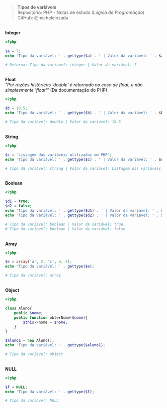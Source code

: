 > **Tipos de variáveis**     
> Repositório: PHP - Notas de estudo *(Lógica de Programação)*        
> GitHub: @michelelozada
&nbsp;
     
&nbsp;     
**Integer**
```php
<?php
	
$a = 7;
echo 'Tipo da variável: ' . gettype($a) . ' | Valor da variável: ' . $a;

# Retorna: Tipo da variável: integer | Valor da variável: 7
```
&nbsp;
&nbsp;    
**Float**    
*"Por razões históricas 'double' é retornado no caso de float, e não simplesmente 'float'"* (Da documentação do PHP)
```php
<?php

$b = 10.5;
echo 'Tipo da variável: ' . gettype($b) . ' | Valor da variável: ' . $b;

# Tipo da variável: double | Valor da variável: 10.5
```
&nbsp;
&nbsp;    
**String**
```php
<?php

$c = 'Listagem das variáveis utilizadas em PHP';
echo 'Tipo da variável: ' . gettype($c) . ' | Valor da variável: ' . $c;

# Tipo da variável: string | Valor da variável: Listagem das variáveis utilizadas em PHP
```
&nbsp;
&nbsp;    
**Boolean**
```php
<?php

$d1 = true;
$d2 = false;
echo 'Tipo da variável: ' . gettype($d1) . ' | Valor da variável: ' . $d1; 
echo 'Tipo da variável: ' . gettype($d2) . ' | Valor da variável: ' . $d2;

# Tipo da variável: boolean | Valor da variável: true
# Tipo da variável: boolean | Valor da variável: false
```
&nbsp;
&nbsp;    
**Array**
```php
<?php

$e = array('a', 2, 'c', 4, 5);
echo 'Tipo da variável: ' . gettype($e);

# Tipo da variável: array
```
&nbsp;
&nbsp;     
**Object**
```php
<?php

class Aluno{
    public $nome;   
    public function obterNome($nome){
        $this->nome = $nome;
    }    
}    

$aluno1 = new Aluno();
echo 'Tipo da variável: ' . gettype($aluno1);

# Tipo da variável: object
```
&nbsp;
&nbsp;  
**NULL**
```php
<?php

$f = NULL;
echo 'Tipo da variável: ' . gettype($f);

# Tipo da variável: NULL
```